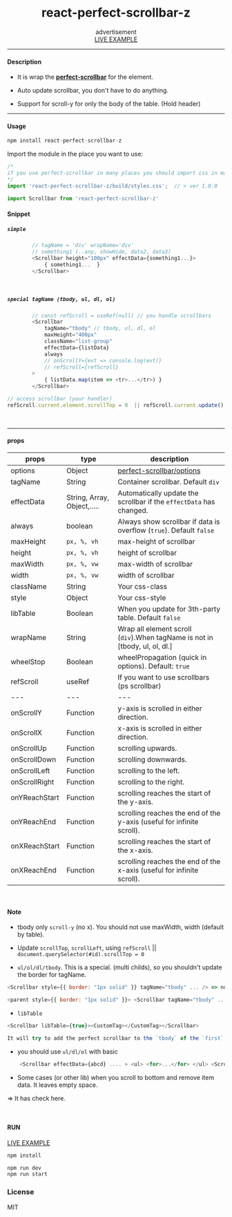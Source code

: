 <div align="center">
    <h1>react-perfect-scrollbar-z</h1>
    advertisement
    <br />
    <a href="https://codesandbox.io/s/react-perfect-scrollbar-z-8ikb5">LIVE EXAMPLE</a>
</div>

---

#### Description

+ It is wrap the <b>[perfect-scrollbar](https://github.com/mdbootstrap/perfect-scrollbar)</b> for the element.

+ Auto update scrollbar, you don't have to do anything.

+ Support for scroll-y for only the body of the table. (Hold header)

---

#### Usage
```js
npm install react-perfect-scrollbar-z
```

Import the module in the place you want to use:
```js
/*
if you use perfect-scrollbar in many places you should import css in main file (override avoid)
*/
import 'react-perfect-scrollbar-z/build/styles.css';  // > ver 1.0.0

import Scrollbar from 'react-perfect-scrollbar-z'
```


#### Snippet

##### `simple`

```js
        // tagName = 'div' wrapName='div'
        // something1 (..any, showHide, data2, data3)
        <Scrollbar height="100px" effectData={something1...}>
            { something1...  }
        </Scrollbar>
```

<br />

##### `special tagName (tbody, ul, dl, ol)`

```js
        // const refScroll = useRef(null) // you handle scrollbars
        <Scrollbar
            tagName="tbody" // tbody, ul, dl, ol
            maxHeight="400px"
            className="list-group"
            effectData={listData}
            always
            // onScrollY={evt => console.log(evt)}
            // refScroll={refScroll}
        >
            { listData.map(item => <tr>...</tr>) }
        </Scrollbar>
```

```js
// access scrollbar (your handler)
refScroll.current.element.scrollTop = 0  || refScroll.current.update()
```
<br />

---

#### props

| props                | type                          | description                                                                |
|----------------------|-------------------------------|----------------------------------------------------------------------------|
| options              | Object                        | [perfect-scrollbar/options](https://github.com/mdbootstrap/perfect-scrollbar#options) |
| tagName              | String                        | Container scrollbar. Default `div`                                         |
| effectData           | String, Array, Object,.....   | Automatically update the scrollbar if the `effectData` has changed.        |
| always               | boolean                       | Always show scrollbar if data is overflow (`true`). Default `false`        |
| maxHeight            | `px, %, vh`                   | max-height of scrollbar                                                    |
| height               | `px, %, vh`                   | height of scrollbar                                                        |
| maxWidth             | `px, %, vw`                   | max-width of scrollbar                                                     |
| width                | `px, %, vw`                   | width of scrollbar                                                         |
| className            | String                        | Your css-class                                                             |
| style                | Object                        | Your css-style                                                             |
| libTable             | Boolean                       | When you update for 3th-party table. Default `false`                       |
| wrapName             | String                        | Wrap all element scroll (`div`).When tagName is not in [tbody, ul, ol, dl.]|
| wheelStop            | Boolean                       | wheelPropagation (quick in options). Default: `true`                       |
| refScroll            | useRef                        | If you want to use scrollbars (ps scrollbar)                               |
| ---                  | ---                           | ---                                                                        |
| onScrollY            | Function                      | y-axis is scrolled in either direction.                                    |
| onScrollX            | Function                      | x-axis is scrolled in either direction.                                    |
| onScrollUp           | Function                      | scrolling upwards.                                                         |
| onScrollDown         | Function                      | scrolling downwards.                                                       |
| onScrollLeft         | Function                      | scrolling to the left.                                                     |
| onScrollRight        | Function                      | scrolling to the right.                                                    |
| onYReachStart        | Function                      | scrolling reaches the start of the y-axis.                                 |
| onYReachEnd          | Function                      | scrolling reaches the end of the y-axis (useful for infinite scroll).      |
| onXReachStart        | Function                      | scrolling reaches the start of the x-axis.                                 |
| onXReachEnd          | Function                      | scrolling reaches the end of the x-axis (useful for infinite scroll).      |

<br />

#### Note

+ tbody only `scroll-y` (no x).  You should not use maxWidth, width (default by table).

+ Update `scrollTop`, `scrollLeft`, using `refScroll` || `document.querySelector(#id).scrollTop = 0`

+ `ul/ol/dl/tbody`. This is a special. (multi childs), so you shouldn't update the border for tagName.

```js
<Scrollbar style={{ border: "1px solid" }} tagName="tbody" ... /> => no

<parent style={{ border: "1px solid" }}> <Scrollbar tagName="tbody" ... /> </parent> => OK
```

+ `libTable`
```js
<Scrollbar libTable={true}><CustomTag></CustomTag></Scrollbar>

It will try to add the perfect scrollbar to the `tbody` of the `first` table found. (Checking...)

```

+ you should use `ul/dl/ol` with basic
```js
    <Scrollbar effectData={abcd} .... > <ul> <for>...</for> </ul> <Scrollbar>
```

+ Some cases (or other lib) when you scroll to bottom and remove item data. It leaves empty space.

=>  It has check here.

<br />

#### RUN

<a href="https://codesandbox.io/s/react-perfect-scrollbar-z-8ikb5">LIVE EXAMPLE</a>

```js
npm install
```
```js
npm run dev
npm run start
```

### License

MIT
